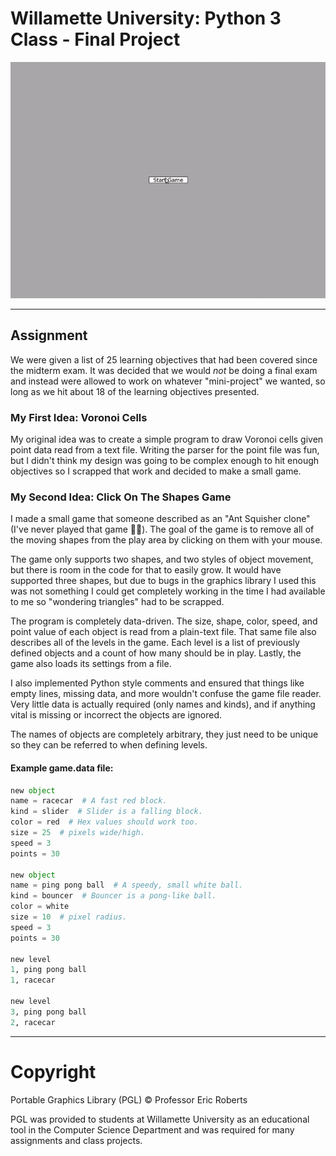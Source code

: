 # Willamette University: Python 3 Class - Final Project

![Gameplay Demo](https://github.com/roboticforest/school-work-graveyard/blob/main/wu-python-final-project/media/gameplay-demo-converted-by-ezgif.com-gif-maker.gif "Gameplay Demo")

---

## Assignment

We were given a list of 25 learning objectives that had been covered since the midterm exam. It was decided that we would *not* be doing a final exam and instead were allowed to work on whatever "mini-project" we wanted, so long as we hit about 18 of the learning objectives presented.

### My First Idea: Voronoi Cells

My original idea was to create a simple program to draw Voronoi cells given point data read from a text file. Writing the parser for the point file was fun, but I didn't think my design was going to be complex enough to hit enough objectives so I scrapped that work and decided to make a small game.

### My Second Idea: Click On The Shapes Game

I made a small game that someone described as an "Ant Squisher clone" (I've never played that game 🤷‍♂️). The goal of the game is to remove all of the moving shapes from the play area by clicking on them with your mouse.

The game only supports two shapes, and two styles of object movement, but there is room in the code for that to easily grow. It would have supported three shapes, but due to bugs in the graphics library I used this was not something I could get completely working in the time I had available to me so "wondering triangles" had to be scrapped.

The program is completely data-driven. The size, shape, color, speed, and point value of each object is read from a plain-text file. That same file also describes all of the levels in the game. Each level is a list of previously defined objects and a count of how many should be in play. Lastly, the game also loads its settings from a file.

I also implemented Python style comments and ensured that things like empty lines, missing data, and more wouldn't confuse the game file reader. Very little data is actually required (only names and kinds), and if anything vital is missing or incorrect the objects are ignored.

The names of objects are completely arbitrary, they just need to be unique so they can be referred to when defining levels.

#### Example game.data file:

```python
new object
name = racecar  # A fast red block.
kind = slider  # Slider is a falling block.
color = red  # Hex values should work too.
size = 25  # pixels wide/high.
speed = 3
points = 30

new object
name = ping pong ball  # A speedy, small white ball.
kind = bouncer  # Bouncer is a pong-like ball.
color = white
size = 10  # pixel radius.
speed = 3
points = 30

new level
1, ping pong ball
1, racecar

new level
3, ping pong ball
2, racecar
```

---

# Copyright

Portable Graphics Library (PGL) © Professor Eric Roberts

PGL was provided to students at Willamette University as an educational tool in the Computer Science Department and was required for many assignments and class projects.